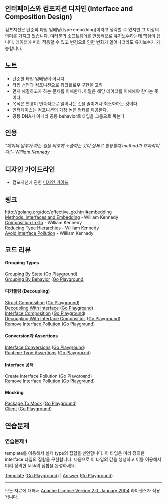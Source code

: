 ## 인터페이스와 컴포지션 디자인 (Interface and Composition Design)

컴포지션은 단순히 타입 임베딩(type embeddng)이라고 생각할 수 있지만 그 이상의 의미를 가지고 있습니다. 여러분의 소프트웨어를 안정적으로 유지보수하는데 핵심이 됩니다. 데이터에 따라 적응할 수 있고 변경으로 인한 변화가 일어나더라도 유지보수가 가능합니다.

## 노트

* 단순한 타입 임베딩이 아니다.
* 타입 선언과 컴포니션으로 워크플로우 구현을 고려
* 먼저 해결하고자 하는 문제를 이해한다. 이말은 해당 데이터를 이해해야 한다는 뜻이다.
* 목적은 변경이 연속적으로 일어나는 것을 줄이거나 최소화하는 것이다.
* 인터페이스는 컴포니션의 가장 높은 형태를 제공한다.
* 공통 DNA가 아니라 공통 behavior로 타입을 그룹으로 묶는다

## 인용

_"데이터 일부가 하는 일을 외부에 노출하는 것이 실제로 합당할때 method가 효과적이다."- William Kennedy_

## 디자인 가이드라인

* 컴포지션에 관한 [디자인 가이드](../../#interface-and-composition-design)

## 링크

http://golang.org/doc/effective_go.html#embedding  
[Methods, Interfaces and Embedding](http://www.goinggo.net/2014/05/methods-interfaces-and-embedded-types.html) - William Kennedy  
[Composition In Go](https://www.goinggo.net/2015/09/composition-with-go.html) - William Kennedy  
[Reducing Type Hierarchies](https://www.goinggo.net/2016/10/reducing-type-hierarchies.html) - William Kennedy  
[Avoid Interface Pollution](https://www.goinggo.net/2016/10/avoid-interface-pollution.html) - William Kennedy

## 코드 리뷰

#### Grouping Types

[Grouping By State](grouping/example1/example1.go) ([Go Playground](https://play.golang.org/p/r6to0aMm6I))  
[Grouping By Behavior](grouping/example2/example2.go) ([Go Playground](https://play.golang.org/p/yOj1zJCRlj))  

#### 디커플링 (Decoupling)

[Struct Composition](decoupling/example1/example1.go) ([Go Playground](https://play.golang.org/p/axLYwteYkK))  
[Decoupling With Interface](decoupling/example2/example2.go) ([Go Playground](https://play.golang.org/p/EnzMrT7Fdo))  
[Interface Composition](decoupling/example3/example3.go) ([Go Playground](https://play.golang.org/p/ES4BOnDX6O))  
[Decoupling With Interface Composition](decoupling/example4/example4.go) ([Go Playground](https://play.golang.org/p/ufFSFxCdEs))  
[Remove Interface Pollution](decoupling/example5/example5.go) ([Go Playground](https://play.golang.org/p/a8C4KM9AU2))  

#### Conversion과 Assertions

[Interface Conversions](assertions/example1/example1.go) ([Go Playground](https://play.golang.org/p/GVLf2sZcA1))  
[Runtime Type Assertions](assertions/example2/example2.go) ([Go Playground](https://play.golang.org/p/awq1LSTwXV))

#### Interface 공해

[Create Interface Pollution](pollution/example1/example1.go) ([Go Playground](https://play.golang.org/p/wHDLvxe8hC))  
[Remove Interface Pollution](pollution/example2/example2.go) ([Go Playground](https://play.golang.org/p/s6HAmeT6oT))

#### Mocking

[Package To Mock](mocking/example1/pubsub/pubsub.go) ([Go Playground](https://play.golang.org/p/3a_zYeR8M7))  
[Client](mocking/example1/example1.go) ([Go Playground](https://play.golang.org/p/guvjysMjgb))

## 연습문제

### 연습문제 1

template를 이용해서 실제 type의 집합을 선언합니다. 이 타입은 미리 정의한 interface 타입의 집합을 구현합니다. 다음으로 이 타입의 값을 생성하고 이를 이용해서 미리 정의한 task의 집합을 완성하세요.

[Template](exercises/template1/template1.go) ([Go Playground](https://play.golang.org/p/uY6KMprfMR)) | 
[Answer](exercises/exercise1/exercise1.go) ([Go Playground](https://play.golang.org/p/nbd3gnLlih))
___
모든 자료에 대해서 [Apache License Version 2.0, January 2004](http://www.apache.org/licenses/LICENSE-2.0) 라이센스가 적용됩니다.
